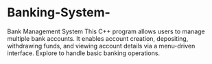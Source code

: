 # Banking-System-
Bank Management System  This C++ program allows users to manage multiple bank accounts. It enables account creation, depositing, withdrawing funds, and viewing account details via a menu-driven interface. Explore to handle basic banking operations.
